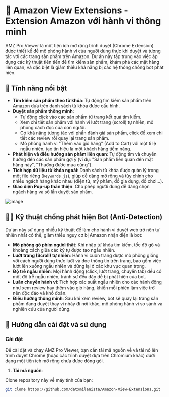 # 🤖 Amazon View Extensions - Extension Amazon với hành vi thông minh

AMZ Pro Viewer là một tiện ích mở rộng trình duyệt (Chrome Extension) được thiết kế để mô phỏng hành vi của người dùng thực khi duyệt và tương tác với các trang sản phẩm trên Amazon. Dự án này tập trung vào việc áp dụng các kỹ thuật tiên tiến để tìm kiếm sản phẩm, khám phá các mặt hàng liên quan, và đặc biệt là giảm thiểu khả năng bị các hệ thống chống bot phát hiện.

## 🌟 Tính năng nổi bật

- **Tìm kiếm sản phẩm theo từ khóa**: Tự động tìm kiếm sản phẩm trên Amazon dựa trên danh sách từ khóa được cấu hình.
- **Duyệt sản phẩm thông minh**:
  - Tự động click vào các sản phẩm từ trang kết quả tìm kiếm.
  - Xem chi tiết sản phẩm với hành vi lướt trang (scroll) tự nhiên, mô phỏng cách đọc của con người.
  - Có khả năng tương tác với phần đánh giá sản phẩm, click để xem chi tiết các review rồi quay lại trang sản phẩm.
  - Mô phỏng hành vi "Thêm vào giỏ hàng" (Add to Cart) với một tỉ lệ ngẫu nhiên, tạo tín hiệu là một khách hàng tiềm năng.
- **Phát hiện và điều hướng sản phẩm liên quan**: Tự động tìm và chuyển hướng đến các sản phẩm gợi ý (ví dụ: "Sản phẩm liên quan đến mặt hàng này", "Thường được mua cùng").
- **Tích hợp dữ liệu từ khóa ngoài**: Danh sách từ khóa được quản lý trong một file riêng (`keywords.js`), giúp dễ dàng mở rộng và tùy chỉnh cho nhiều ngách hàng khác nhau (điện tử, mỹ phẩm, đồ gia dụng, đồ chơi...).
- **Giao diện Pop-up thân thiện**: Cho phép người dùng dễ dàng chọn ngách hàng và số lần duyệt sản phẩm.
  
![image](https://github.com/user-attachments/assets/ea55f621-9f32-4e1b-857b-d287f4ceb0b3)

## 🕵️‍♂️ Kỹ thuật chống phát hiện Bot (Anti-Detection)

Dự án này sử dụng nhiều kỹ thuật để làm cho hành vi duyệt web trở nên tự nhiên nhất có thể, giảm thiểu nguy cơ bị Amazon nhận diện là bot:

- **Mô phỏng gõ phím người thật**: Khi nhập từ khóa tìm kiếm, tốc độ gõ và khoảng cách giữa các ký tự được tạo ngẫu nhiên.
- **Lướt trang (Scroll) tự nhiên**: Hành vi cuộn trang được mô phỏng giống với cách người dùng thực lướt và đọc thông tin trên trang, bao gồm việc lướt lên xuống ngẫu nhiên và dừng lại ở các khu vực quan trọng.
- **Độ trễ ngẫu nhiên**: Mọi hành động (click, lướt trang, chuyển tab) đều có một độ trễ ngẫu nhiên, tránh sự đều đặn dễ bị phát hiện của bot.
- **Luân chuyển hành vi**: Tích hợp xác suất ngẫu nhiên cho các hành động như xem review hay thêm vào giỏ hàng, khiến mỗi phiên làm việc trở nên độc đáo và khó đoán.
- **Điều hướng thông minh**: Sau khi xem review, bot sẽ quay lại trang sản phẩm đang duyệt thay vì nhảy đi nơi khác, mô phỏng hành vi so sánh và nghiên cứu của người dùng.

## 🚀 Hướng dẫn cài đặt và sử dụng

### Cài đặt

Để cài đặt và chạy AMZ Pro Viewer, bạn cần tải mã nguồn về và tải nó lên trình duyệt Chrome (hoặc các trình duyệt dựa trên Chromium khác) dưới dạng một tiện ích mở rộng chưa được đóng gói.

1. **Tải mã nguồn**:

Clone repository này về máy tính của bạn:

```bash
git clone https://github.com/datxmilanista/Amazon-View-Extensions.git
